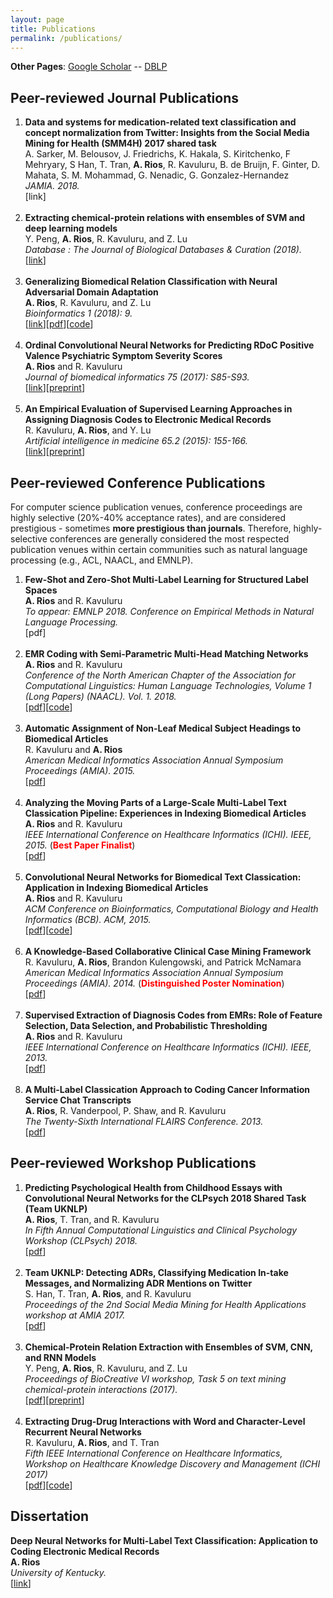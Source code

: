 ```yaml
---
layout: page
title: Publications
permalink: /publications/
---
```

**Other Pages**: [Google Scholar](https://scholar.google.com/citations?user=KJr3ptUAAAAJ&hl=en) -- [DBLP](http://dblp.uni-trier.de/pers/hd/r/Rios:Anthony)

## Peer-reviewed Journal Publications
<ol>
<li><b>Data and systems for medication-related text classification and concept normalization from Twitter: Insights from the Social Media Mining for Health (SMM4H) 2017 shared task</b><br />A. Sarker, M. Belousov, J. Friedrichs, K. Hakala, S. Kiritchenko, F Mehryary, S Han, T. Tran, <b>A. Rios</b>, R. Kavuluru, B. de Bruijn, F. Ginter, D. Mahata, S. M. Mohammad, G. Nenadic, G. Gonzalez-Hernandez<br /><i>JAMIA. 2018.</i><br />[link]</li><br />
<li><b>Extracting chemical-protein relations with ensembles of SVM and deep learning models</b><br />Y. Peng, <b>A. Rios</b>, R. Kavuluru, and Z. Lu<br /><i>Database : The Journal of Biological Databases & Curation (2018).</i><br />[<a href="https://doi.org/10.1093/database/bay073">link</a>]</li><br />
<li><b>Generalizing Biomedical Relation Classification with Neural Adversarial Domain Adaptation</b><br /><b>A. Rios</b>, R. Kavuluru, and Z. Lu<br /><i>Bioinformatics 1 (2018): 9.</i><br />[<a href="https://academic.oup.com/bioinformatics/advance-article-abstract/doi/10.1093/bioinformatics/bty190/4953706?redirectedFrom=PDF">link</a>][<a href="http://protocols.netlab.uky.edu/~rvkavu2/research/neuraAdvDom.pdf">pdf</a>][<a href="https://github.com/AnthonyMRios/adversarial-relation-classification">code</a>]</li><br />
<li><b>Ordinal Convolutional Neural Networks for Predicting RDoC Positive Valence Psychiatric Symptom Severity Scores</b><br /><b>A. Rios</b> and R. Kavuluru<br /><i>Journal of biomedical informatics 75 (2017): S85-S93.</i><br />[<a href="http://www.sciencedirect.com/science/article/pii/S153204641730103X">link</a>][<a href="http://protocols.netlab.uky.edu/~rvkavu2/research/rdoc-rios-jbi-17.pdf">preprint</a>]</li><br />
<li><b>An Empirical Evaluation of Supervised Learning Approaches in Assigning Diagnosis Codes to Electronic Medical Records</b><br />R. Kavuluru, <b>A. Rios</b>, and Y. Lu<br /><i>Artificial intelligence in medicine 65.2 (2015): 155-166.</i><br />[<a href="https://www.sciencedirect.com/science/article/pii/S0933365715000482">link</a>][<a href="http://protocols.netlab.uky.edu/~rvkavu2/research/aimed-ichi-15.pdf">preprint</a>]</li>
</ol>

## Peer-reviewed Conference Publications
For computer science publication venues, conference proceedings are highly selective (20%-40% acceptance rates), and are considered prestigious - sometimes <b>more prestigious than journals</b>. Therefore, highly-selective conferences are generally considered the most respected publication venues within certain communities such as natural language processing (e.g., ACL, NAACL, and EMNLP).

<ol>
<li><b>Few-Shot and Zero-Shot Multi-Label Learning for Structured Label Spaces</b><br /><b>A. Rios</b> and R. Kavuluru<br /><i>To appear: EMNLP 2018. Conference on Empirical Methods in Natural Language Processing.</i><br />[pdf]</li><br />
<li><b>EMR Coding with Semi-Parametric Multi-Head Matching Networks</b><br /><b>A. Rios</b> and R. Kavuluru<br /><i>Conference of the North American Chapter of the Association for Computational Linguistics: Human Language Technologies, Volume 1 (Long Papers) (NAACL). Vol. 1. 2018.</i><br />[<a href="http://aclweb.org/anthology/N18-1189">pdf</a>][<a href="https://github.com/AnthonyMRios/med-match-cnn">code</a>]</li><br />
<li><b>Automatic Assignment of Non-Leaf Medical Subject Headings to Biomedical Articles</b><br />R. Kavuluru and <b>A. Rios</b><br /><i>American Medical Informatics Association Annual Symposium Proceedings (AMIA). 2015.</i><br />[<a href="https://www.ncbi.nlm.nih.gov/pmc/articles/PMC4765689/pdf/2247586.pdf">pdf</a>]</li><br />
<li><b>Analyzing the Moving Parts of a Large-Scale Multi-Label Text Classication Pipeline: Experiences in Indexing Biomedical Articles</b><br /><b>A. Rios</b> and R. Kavuluru<br /><i>IEEE International Conference on Healthcare Informatics (ICHI). IEEE, 2015.</i> (<b><font color="red">Best Paper Finalist</font></b>)<br />[<a href="https://pdfs.semanticscholar.org/5223/3f3eaa85c94fb18b2df81e4fda06ecc5e894.pdf">pdf</a>]</li><br />
<li><b>Convolutional Neural Networks for Biomedical Text Classication: Application in Indexing Biomedical Articles</b><br /><b>A. Rios</b> and R. Kavuluru<br /><i>ACM Conference on Bioinformatics, Computational Biology and Health Informatics (BCB). ACM, 2015.</i><br />[<a href="https://pdfs.semanticscholar.org/2866/9e91f56ac52ab4978150093c2b2662283986.pdf">pdf</a>][<a href="https://github.com/AnthonyMRios/bio-cnn">code</a>]</li><br />
<li><b>A Knowledge-Based Collaborative Clinical Case Mining Framework</b><br />R. Kavuluru, <b>A. Rios</b>, Brandon Kulengowski, and Patrick McNamara<br /><i>American Medical Informatics Association Annual Symposium Proceedings (AMIA). 2014.</i> (<b><font color="red">Distinguished Poster Nomination</font></b>)<br />[<a href="https://knowledge.amia.org/56638-amia-1.1540970/t-005-1.1543914/f-005-1.1543915/a-389-1.1544504/an-389-1.1544505?timeStamp=1490724218726">pdf</a>]</li><br />
<li><b>Supervised Extraction of Diagnosis Codes from EMRs: Role of Feature Selection, Data Selection, and Probabilistic Thresholding</b><br /><b>A. Rios</b> and R. Kavuluru<br /><i>IEEE International Conference on Healthcare Informatics (ICHI). IEEE, 2013.</i><br />[<a href="https://pdfs.semanticscholar.org/4354/f1c8b058a5da4b30ffba97131edcf4fd79e7.pdf">pdf</a>]</li><br />
<li><b>A Multi-Label Classication Approach to Coding Cancer Information Service Chat Transcripts</b><br /><b>A. Rios</b>, R. Vanderpool, P. Shaw, and R. Kavuluru<br /><i>The Twenty-Sixth International FLAIRS Conference. 2013.</i><br />[<a href="https://pdfs.semanticscholar.org/4354/f1c8b058a5da4b30ffba97131edcf4fd79e7.pdf">pdf</a>]</li>
</ol>


## Peer-reviewed Workshop Publications
<ol>
<li><b>Predicting Psychological Health from Childhood Essays with Convolutional Neural Networks for the CLPsych 2018 Shared Task (Team UKNLP)</b><br /><b>A. Rios</b>, T. Tran, and R. Kavuluru<br /><i>In Fifth Annual Computational Linguistics and Clinical Psychology Workshop (CLPsych) 2018.</i><br />[<a href="http://aclweb.org/anthology/W18-0611 ">pdf</a>]</li><br />
<li><b>Team UKNLP: Detecting ADRs, Classifying Medication In-take Messages, and Normalizing ADR Mentions on Twitter</b><br />S. Han, T. Tran, <b>A. Rios</b>, and R. Kavuluru<br /><i>Proceedings of the 2nd Social Media Mining for Health Applications workshop at AMIA 2017.</i><br />[<a href="https://healthlanguageprocessing.files.wordpress.com/2017/10/sharedtask_uknlp.pdf">pdf</a>]</li><br />
<li><b>Chemical-Protein Relation Extraction with Ensembles of SVM, CNN, and RNN Models</b><br />Y. Peng, <b>A. Rios</b>, R. Kavuluru, and Z. Lu<br /><i>Proceedings of BioCreative VI workshop, Task 5 on text mining chemical-protein interactions (2017).</i><br />[<a href="http://www.biocreative.org/media/store/files/2017/ProceedingsBCVI_v1.pdf">pdf</a>][<a href="https://arxiv.org/pdf/1802.01255.pdf">preprint</a>]</li><br />
<li><b>Extracting Drug-Drug Interactions with Word and Character-Level Recurrent Neural Networks</b><br />R. Kavuluru, <b>A. Rios</b>, and T. Tran<br /><i>Fifth IEEE International Conference on Healthcare Informatics, Workshop on Healthcare Knowledge Discovery and Management (ICHI 2017)</i><br />[<a href="https://www.ncbi.nlm.nih.gov/pmc/articles/PMC5639883/pdf/nihms907942.pdf">pdf</a>][<a href="https://github.com/AnthonyMRios/relation-extraction-rnn">code</a>]</li>
</ol>

## Dissertation
<b>Deep Neural Networks for Multi-Label Text Classification: Application to Coding Electronic Medical Records</b><br /><b>A. Rios</b><br /><i>University of Kentucky.</i><br />[<a href="https://uknowledge.uky.edu/cs_etds/71/">link</a>]
